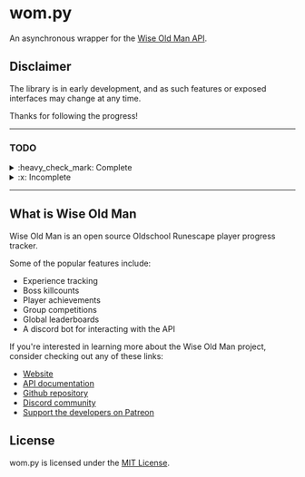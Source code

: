 # wom.py

An asynchronous wrapper for the [Wise Old Man API](https://docs.wiseoldman.net/).



## Disclaimer

The library is in early development, and as such features or exposed interfaces
may change at any time.

Thanks for following the progress!

---

### TODO

<div class="todolist" after=>
<div class="todocolumn">

<details>
<summary> :heavy_check_mark: Complete</summary>

- [x] Global models
- [x] Record models
- [x] Record endpoints
- [x] Player models
- [x] Player endpoints (mostly)
- [x] Name change models
- [x] Name change endpoints

</details>
</div>

<div class="todocolumn">

<details>
<summary> :x: Incomplete</summary>

- [ ] Group models
- [ ] Group endpoints
- [ ] Competition models
- [ ] Competition endpoints
- [ ] Delta models
- [ ] Delta endpoints
- [ ] Efficienct endpoints

</details>

</div>
</div>

---

## What is Wise Old Man

Wise Old Man is an open source Oldschool Runescape player progress tracker.

Some of the popular features include:

- Experience tracking
- Boss killcounts
- Player achievements
- Group competitions
- Global leaderboards
- A discord bot for interacting with the API

If you're interested in learning more about the Wise Old Man project, consider checking out any of these links:

- [Website](https://wiseoldman.net/)
- [API documentation](https://docs.wiseoldman.net/)
- [Github repository](https://wiseoldman.net/github)
- [Discord community](https://wiseoldman.net/discord)
- [Support the developers on Patreon](https://wiseoldman.net/discord)

## License

wom.py is licensed under the
[MIT License](https://github.com/Jonxslays/wise-old-man/blob/master/LICENSE).
